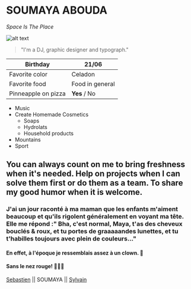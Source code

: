 # SOUMAYA ABOUDA 
*Space Is The Place*

![alt text](https://avatars3.githubusercontent.com/u/47119144?s=460&u=403e317a998929828f73b5a960d77727a84391cc&v=4) 
> "I'm a DJ, graphic designer and typograph."

Birthday | 21/06
------------ | -------------
Favorite color | Celadon
Favorite food | Food in general
 Pinneapple on pizza | **Yes** / No 

+ Music
+ Create Homemade Cosmetics
  + Soaps
  + Hydrolats
  + Household products
+ Mountains
+ Sport

## You can always count on me to bring freshness when it's needed. Help on projects when I can solve them first or do them as a team. To share my good humor when it is welcome.

### J'ai un jour raconté à ma maman que les enfants m'aiment beaucoup et qu'ils rigolent généralement en voyant ma tête. Elle me répond :" Bha, c'est normal, Maya, t'as des cheveux bouclés & roux, et tu portes de graaaaandes lunettes, et tu t'habilles toujours avec plein  de couleurs..." 
#### En effet, à l'époque je ressemblais assez à un clown.  🤡 
#### Sans le nez rouge! 🤷🏽‍♀️

[Sebastien](https://github.com/SebastienLamotte/Markdown-challenge/blob/master/README.md) || SOUMAYA || [Sylvain](https://github.com/SylvainDurant/markdown-challenge/blob/master/README.md)
